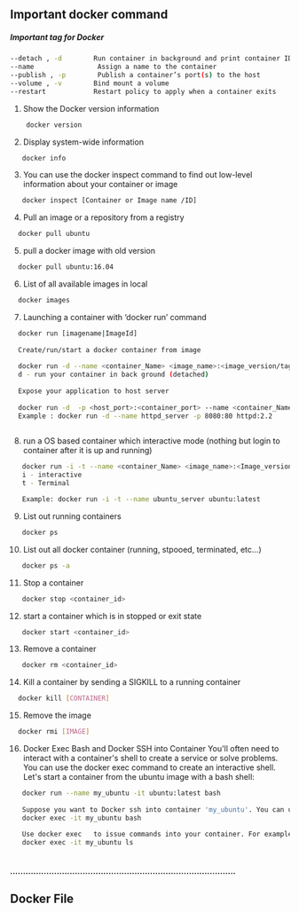 ## Important docker command 

##### Important tag for Docker 
```sh
--detach , -d        Run container in background and print container ID
--name                Assign a name to the container
--publish , -p        Publish a container’s port(s) to the host
--volume , -v        Bind mount a volume
--restart            Restart policy to apply when a container exits
```
1. Show the Docker version information
```sh
    docker version
```

2. Display system-wide information
 ```sh
    docker info
```

3. You can use the docker inspect command to find out low-level information about your container or image
 ```sh
    docker inspect [Container or Image name /ID]
```

4. Pull an image or a repository from a registry
 ```sh
   docker pull ubuntu 
```

5. pull a docker image with old version
 ```sh
   docker pull ubuntu:16.04
```

6. List of all available images in local
 ```sh
   docker images 
```

7. Launching a container with ‘docker run’ command
 ```sh
   docker run [imagename|ImageId]
   
   Create/run/start a docker container from image
   
   docker run -d --name <container_Name> <image_name>:<image_version/tag>
   d - run your container in back ground (detached)
   
   Expose your application to host server
   
   docker run -d  -p <host_port>:<container_port> --name <container_Name> <image_name>:<Image_version/tag>
   Example : docker run -d --name httpd_server -p 8080:80 httpd:2.2
   
```

8. run a OS based container which interactive mode (nothing but login to container after it is up and running)
```sh
   docker run -i -t --name <container_Name> <image_name>:<Image_version/tag>
   i - interactive
   t - Terminal

   Example: docker run -i -t --name ubuntu_server ubuntu:latest
```

9. List out running containers
```sh
   docker ps
```

10. List out all docker container (running, stpooed, terminated, etc...)
```sh
   docker ps -a
```

11. Stop a container
```sh
   docker stop <container_id>
```

12. start a container which is in stopped or exit state
```sh
   docker start <container_id>
```

13. Remove a container
```sh
   docker rm <container_id>
```

14. Kill a container by sending a SIGKILL to a running container
```sh
  docker kill [CONTAINER]
```

15. Remove the image
```sh
  docker rmi [IMAGE]
```

16. Docker Exec Bash and Docker SSH into Container
You'll often need to interact with a container's shell to create a service or solve problems. 
You can use the docker exec command to create an interactive shell. Let's start a container
from the ubuntu image with a bash shell:
```sh
   docker run --name my_ubuntu -it ubuntu:latest bash
   
   Suppose you want to Docker ssh into container 'my_ubuntu'. You can use the docker exec   bash method:
   docker exec -it my_ubuntu bash
   
   Use docker exec   to issue commands into your container. For example, you can run the ls  command on your 'my_ubuntu'     docker container directly from the command prompt:
   docker exec -it my_ubuntu ls
   
```

##### .......................................................................................
## Docker File 





